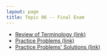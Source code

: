 ```yaml
---
layout: page
title: Topic 06 -- Final Exam
---
```


* [Review of Terminology (link)](/math180fall2022/modules/final/terminology-review)
* [Practice Problems (link)](/math180fall2022/modules/final/practice-problems)
* [Practice Problems' Solutions (link)](/math180fall2022/modules/final/practice-problems-soln)


